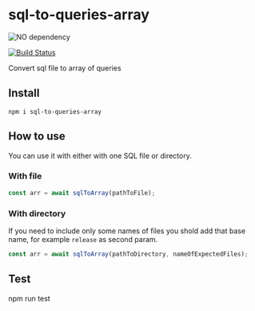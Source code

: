 # sql-to-queries-array

![NO dependency](https://img.shields.io/badge/no-dependency-brightgreen.svg)

[![Build Status](https://travis-ci.org/grigori-gru/sql-to-queries-array.svg?branch=master)](https://travis-ci.org/grigori-gru/sql-to-queries-array)

Convert sql file to array of queries

## Install

```
npm i sql-to-queries-array
```

## How to use

You can use it with either with one SQL file or directory.

### With file

```javascript
const arr = await sqlToArray(pathToFile);
```

### With directory


If you need to include only some names of files you shold add that base name, for example `release` as second param.

```javascript
const arr = await sqlToArray(pathToDirectory, nameOfExpectedFiles);
```

## Test

npm run test

